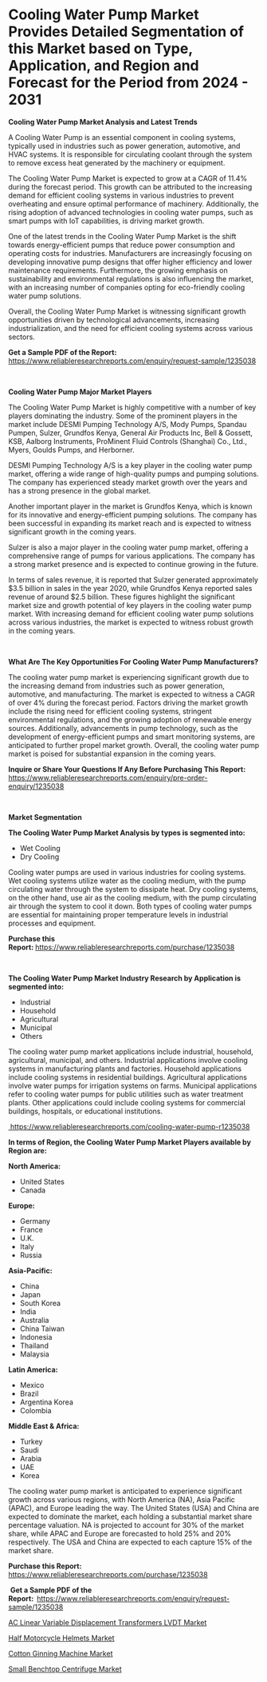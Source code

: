<p><h1>Cooling Water Pump Market Provides Detailed Segmentation of this Market based on Type, Application, and Region and Forecast for the Period from 2024 - 2031</h1></p><p><strong>Cooling Water Pump Market Analysis and Latest Trends</strong></p>
<p><p>A Cooling Water Pump is an essential component in cooling systems, typically used in industries such as power generation, automotive, and HVAC systems. It is responsible for circulating coolant through the system to remove excess heat generated by the machinery or equipment.</p><p>The Cooling Water Pump Market is expected to grow at a CAGR of 11.4% during the forecast period. This growth can be attributed to the increasing demand for efficient cooling systems in various industries to prevent overheating and ensure optimal performance of machinery. Additionally, the rising adoption of advanced technologies in cooling water pumps, such as smart pumps with IoT capabilities, is driving market growth.</p><p>One of the latest trends in the Cooling Water Pump Market is the shift towards energy-efficient pumps that reduce power consumption and operating costs for industries. Manufacturers are increasingly focusing on developing innovative pump designs that offer higher efficiency and lower maintenance requirements. Furthermore, the growing emphasis on sustainability and environmental regulations is also influencing the market, with an increasing number of companies opting for eco-friendly cooling water pump solutions.</p><p>Overall, the Cooling Water Pump Market is witnessing significant growth opportunities driven by technological advancements, increasing industrialization, and the need for efficient cooling systems across various sectors.</p></p>
<p><strong>Get a Sample PDF of the Report:&nbsp;</strong> <a href="https://www.reliableresearchreports.com/enquiry/request-sample/1235038">https://www.reliableresearchreports.com/enquiry/request-sample/1235038</a></p>
<p>&nbsp;</p>
<p><strong>Cooling Water Pump Major Market Players</strong></p>
<p><p>The Cooling Water Pump Market is highly competitive with a number of key players dominating the industry. Some of the prominent players in the market include DESMI Pumping Technology A/S, Mody Pumps, Spandau Pumpen, Sulzer, Grundfos Kenya, General Air Products Inc, Bell & Gossett, KSB, Aalborg Instruments, ProMinent Fluid Controls (Shanghai) Co., Ltd., Myers, Goulds Pumps, and Herborner.</p><p>DESMI Pumping Technology A/S is a key player in the cooling water pump market, offering a wide range of high-quality pumps and pumping solutions. The company has experienced steady market growth over the years and has a strong presence in the global market.</p><p>Another important player in the market is Grundfos Kenya, which is known for its innovative and energy-efficient pumping solutions. The company has been successful in expanding its market reach and is expected to witness significant growth in the coming years.</p><p>Sulzer is also a major player in the cooling water pump market, offering a comprehensive range of pumps for various applications. The company has a strong market presence and is expected to continue growing in the future.</p><p>In terms of sales revenue, it is reported that Sulzer generated approximately $3.5 billion in sales in the year 2020, while Grundfos Kenya reported sales revenue of around $2.5 billion. These figures highlight the significant market size and growth potential of key players in the cooling water pump market. With increasing demand for efficient cooling water pump solutions across various industries, the market is expected to witness robust growth in the coming years.</p></p>
<p>&nbsp;</p>
<p><strong>What Are The Key Opportunities For Cooling Water Pump Manufacturers?</strong></p>
<p><p>The cooling water pump market is experiencing significant growth due to the increasing demand from industries such as power generation, automotive, and manufacturing. The market is expected to witness a CAGR of over 4% during the forecast period. Factors driving the market growth include the rising need for efficient cooling systems, stringent environmental regulations, and the growing adoption of renewable energy sources. Additionally, advancements in pump technology, such as the development of energy-efficient pumps and smart monitoring systems, are anticipated to further propel market growth. Overall, the cooling water pump market is poised for substantial expansion in the coming years.</p></p>
<p><strong>Inquire or Share Your Questions If Any Before Purchasing This Report:</strong> <a href="https://www.reliableresearchreports.com/enquiry/pre-order-enquiry/1235038">https://www.reliableresearchreports.com/enquiry/pre-order-enquiry/1235038</a></p>
<p>&nbsp;</p>
<p><strong>Market Segmentation</strong></p>
<p><strong>The Cooling Water Pump Market Analysis by types is segmented into:</strong></p>
<p><ul><li>Wet Cooling</li><li>Dry Cooling</li></ul></p>
<p><p>Cooling water pumps are used in various industries for cooling systems. Wet cooling systems utilize water as the cooling medium, with the pump circulating water through the system to dissipate heat. Dry cooling systems, on the other hand, use air as the cooling medium, with the pump circulating air through the system to cool it down. Both types of cooling water pumps are essential for maintaining proper temperature levels in industrial processes and equipment.</p></p>
<p><strong>Purchase this Report:&nbsp;</strong><a href="https://www.reliableresearchreports.com/purchase/1235038">https://www.reliableresearchreports.com/purchase/1235038</a></p>
<p>&nbsp;</p>
<p><strong>The Cooling Water Pump Market Industry Research by Application is segmented into:</strong></p>
<p><ul><li>Industrial</li><li>Household</li><li>Agricultural</li><li>Municipal</li><li>Others</li></ul></p>
<p><p>The cooling water pump market applications include industrial, household, agricultural, municipal, and others. Industrial applications involve cooling systems in manufacturing plants and factories. Household applications include cooling systems in residential buildings. Agricultural applications involve water pumps for irrigation systems on farms. Municipal applications refer to cooling water pumps for public utilities such as water treatment plants. Other applications could include cooling systems for commercial buildings, hospitals, or educational institutions.</p></p>
<p><a href="https://www.reliableresearchreports.com/cooling-water-pump-r1235038">&nbsp;https://www.reliableresearchreports.com/cooling-water-pump-r1235038</a></p>
<p><strong>In terms of Region, the Cooling Water Pump Market Players available by Region are:</strong></p>
<p>
    <p> <strong> North America: </strong>
        <ul>
            <li>United States</li>
            <li>Canada</li>
        </ul>
        </p> 
    <p> <strong> Europe: </strong>
        <ul>
            <li>Germany</li>
            <li>France</li>
            <li>U.K.</li>
            <li>Italy</li>
            <li>Russia</li>
        </ul>
        </p> 
    <p> <strong> Asia-Pacific: </strong>
        <ul>
            <li>China</li>
            <li>Japan</li>
            <li>South Korea</li>
            <li>India</li>
            <li>Australia</li>
            <li>China Taiwan</li>
            <li>Indonesia</li>
            <li>Thailand</li>
            <li>Malaysia</li>
        </ul>
        </p> 
    <p> <strong> Latin America: </strong>
        <ul>
            <li>Mexico</li>
            <li>Brazil</li>
            <li>Argentina Korea</li>
            <li>Colombia</li>
        </ul>
        </p> 
    <p> <strong> Middle East & Africa: </strong>
        <ul>
            <li>Turkey</li>
            <li>Saudi</li>
            <li>Arabia</li>
            <li>UAE</li>
            <li>Korea</li>
        </ul>
    </p>
    </p>
<p><p>The cooling water pump market is anticipated to experience significant growth across various regions, with North America (NA), Asia Pacific (APAC), and Europe leading the way. The United States (USA) and China are expected to dominate the market, each holding a substantial market share percentage valuation. NA is projected to account for 30% of the market share, while APAC and Europe are forecasted to hold 25% and 20% respectively. The USA and China are expected to each capture 15% of the market share.</p></p>
<p><strong>Purchase this Report: </strong><a href="https://www.reliableresearchreports.com/purchase/1235038">https://www.reliableresearchreports.com/purchase/1235038</a></p>
<p>&nbsp;<strong>Get a Sample PDF of the Report:&nbsp;&nbsp;</strong><a href="https://www.reliableresearchreports.com/enquiry/request-sample/1235038">https://www.reliableresearchreports.com/enquiry/request-sample/1235038</a></p>
<p><strong></strong></p>
<p><p><a href="https://unruly-ladybug-44b.notion.site/AC-Linear-Variable-Displacement-Transformers-LVDT-Market-Comprehensive-Assessment-by-Type-Applicat-5a7d9a22ff384d4290fcea0b469eed29">AC Linear Variable Displacement Transformers LVDT Market</a></p><p><a href="https://view.publitas.com/reportprime-1/half-motorcycle-helmets-market-competitive-analysis-market-trends-and-forecast-to-2031/">Half Motorcycle Helmets Market</a></p><p><a href="https://view.publitas.com/reportprime-1/cotton-ginning-machine-market-the-key-to-successful-business-strategy-forecast-till-2031/">Cotton Ginning Machine Market</a></p><p><a href="https://github.com/lataunyatinikmelvin59ilbd0dv/Market-Research-Report-List-2/blob/main/small-benchtop-centrifuge-market.md">Small Benchtop Centrifuge Market</a></p></p>